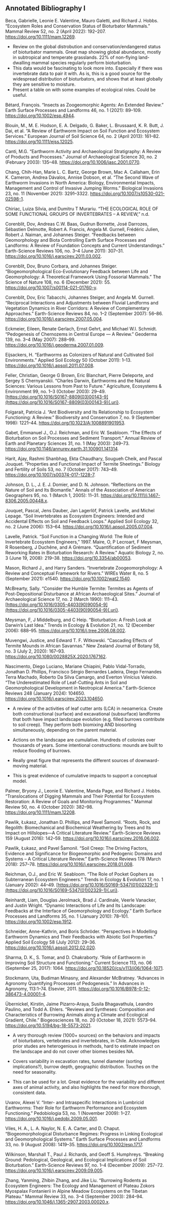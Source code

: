 ## Annotated Bibliography I



Beca, Gabrielle, Leonie E. Valentine, Mauro Galetti, and Richard J. Hobbs. “Ecosystem Roles and Conservation Status of Bioturbator Mammals.” Mammal Review 52, no. 2 (April 2022): 192–207. <https://doi.org/10.1111/mam.12269>.

-   Review on the global distrobution and conservation/endangered status of bioturbator mammals. Great map showing global abundance, mostly in subtropical and temperate grasslands. 22% of non-flying land-dwalling mammal species regularly perform bioturbation.
-   This data would be fascinating to look more into. Especially if there was invertebrate data to pair it with. As is, this is a good source for the widespread distribution of bioturbators, and shows that at least globally they are sensitive to moisture.
-   Present a table on with some examples of ecological roles. Could be useful.

Bétard, François. “Insects as Zoogeomorphic Agents: An Extended Review.” Earth Surface Processes and Landforms 46, no. 1 (2021): 89–109. <https://doi.org/10.1002/esp.4944>.

Blouin, M., M. E. Hodson, E. A. Delgado, G. Baker, L. Brussaard, K. R. Butt, J. Dai, et al. “A Review of Earthworm Impact on Soil Function and Ecosystem Services.” European Journal of Soil Science 64, no. 2 (April 2013): 161–82. <https://doi.org/10.1111/ejss.12025>.

Canti, M.G. “Earthworm Activity and Archaeological Stratigraphy: A Review of Products and Processes.” Journal of Archaeological Science 30, no. 2 (February 2003): 135–48. <https://doi.org/10.1006/jasc.2001.0770>.

Chang, Chih-Han, Marie L. C. Bartz, George Brown, Mac A. Callaham, Erin K. Cameron, Andrea Dávalos, Annise Dobson, et al. “The Second Wave of Earthworm Invasions in North America: Biology, Environmental Impacts, Management and Control of Invasive Jumping Worms.” Biological Invasions 23, no. 11 (November 2021): 3291–3322. <https://doi.org/10.1007/s10530-021-02598-1>.

Chiriac, Luiza Silvia, and Dumitru T Murariu. “THE ECOLOGICAL ROLE OF SOME FUNCTIONAL GROUPS OF INVERTEBRATES – A REVIEW,” n.d.

Corenblit, Dov, Andreas C.W. Baas, Gudrun Bornette, José Darrozes, Sébastien Delmotte, Robert A. Francis, Angela M. Gurnell, Frédéric Julien, Robert J. Naiman, and Johannes Steiger. “Feedbacks between Geomorphology and Biota Controlling Earth Surface Processes and Landforms: A Review of Foundation Concepts and Current Understandings.” Earth-Science Reviews 106, no. 3–4 (June 2011): 307–31. <https://doi.org/10.1016/j.earscirev.2011.03.002>.

Corenblit, Dov, Bruno Corbara, and Johannes Steiger. “Biogeomorphological Eco-Evolutionary Feedback between Life and Geomorphology: A Theoretical Framework Using Fossorial Mammals.” The Science of Nature 108, no. 6 (December 2021): 55. <https://doi.org/10.1007/s00114-021-01760-y>.

Corenblit, Dov, Eric Tabacchi, Johannes Steiger, and Angela M. Gurnell. “Reciprocal Interactions and Adjustments between Fluvial Landforms and Vegetation Dynamics in River Corridors: A Review of Complementary Approaches.” Earth-Science Reviews 84, no. 1–2 (September 2007): 56–86. <https://doi.org/10.1016/j.earscirev.2007.05.004>.

Eckmeier, Eileen, Renate Gerlach, Ernst Gehrt, and Michael W.I. Schmidt. “Pedogenesis of Chernozems in Central Europe — A Review.” Geoderma 139, no. 3–4 (May 2007): 288–99. <https://doi.org/10.1016/j.geoderma.2007.01.009>.

Eijsackers, H. “Earthworms as Colonizers of Natural and Cultivated Soil Environments.” Applied Soil Ecology 50 (October 2011): 1–13. <https://doi.org/10.1016/j.apsoil.2011.07.008>.

Feller, Christian, George G Brown, Eric Blanchart, Pierre Deleporte, and Sergey S Chernyanskii. “Charles Darwin, Earthworms and the Natural Sciences: Various Lessons from Past to Future.” Agriculture, Ecosystems & Environment 99, no. 1–3 (October 2003): 29–49. [https://doi.org/10.1016/S0167-8809(03)00143-9](https://doi.org/10.1016/S0167-8809(03)00143-9){.uri}.

Folgarait, Patricia J. “Ant Biodiversity and Its Relationship to Ecosystem Functioning: A Review.” Biodiversity and Conservation 7, no. 9 (September 1998): 1221–44. <https://doi.org/10.1023/A:1008891901953>.

Gabet, Emmanuel J., O.J. Reichman, and Eric W. Seabloom. “The Effects of Bioturbation on Soil Processes and Sediment Transport.” Annual Review of Earth and Planetary Sciences 31, no. 1 (May 2003): 249–73. <https://doi.org/10.1146/annurev.earth.31.100901.141314>.

Harit, Ajay, Rashmi Shanbhag, Ekta Chaudhary, Sougueh Cheik, and Pascal Jouquet. “Properties and Functional Impact of Termite Sheetings.” Biology and Fertility of Soils 53, no. 7 (October 2017): 743–49. <https://doi.org/10.1007/s00374-017-1228-7>.

Johnson, D. L., J. E. J. Domier, and D. N. Johnson. “Reflections on the Nature of Soil and Its Biomantle.” Annals of the Association of American Geographers 95, no. 1 (March 1, 2005): 11–31. <https://doi.org/10.1111/j.1467-8306.2005.00448.x>.

Jouquet, Pascal, Jens Dauber, Jan Lagerlöf, Patrick Lavelle, and Michel Lepage. “Soil Invertebrates as Ecosystem Engineers: Intended and Accidental Effects on Soil and Feedback Loops.” Applied Soil Ecology 32, no. 2 (June 2006): 153–64. <https://doi.org/10.1016/j.apsoil.2005.07.004>.

Lavelle, Patrick. “Soil Function in a Changing World: The Role of Invertebrate Ecosystem Engineers,” 1997. Maire, O, P Lecroart, F Meysman, R Rosenberg, J Duchêne, and A Grémare. “Quantification of Sediment Reworking Rates in Bioturbation Research: A Review.” Aquatic Biology 2, no. 3 (June 19, 2008): 219–38. <https://doi.org/10.3354/ab00053>.

Mason, Richard J., and Harry Sanders. “Invertebrate Zoogeomorphology: A Review and Conceptual Framework for Rivers.” WIREs Water 8, no. 5 (September 2021): e1540. <https://doi.org/10.1002/wat2.1540>.

McBrearty, Sally. “Consider the Humble Termite: Termites as Agents of Post-Depositional Disturbance at African Archaeological Sites.” Journal of Archaeological Science 17, no. 2 (March 1990): 111–43. [https://doi.org/10.1016/0305-4403(90)90054-9](https://doi.org/10.1016/0305-4403(90)90054-9){.uri}.

Meysman, F, J Middelburg, and C Heip. “Bioturbation: A Fresh Look at Darwin’s Last Idea.” Trends in Ecology & Evolution 21, no. 12 (December 2006): 688–95. <https://doi.org/10.1016/j.tree.2006.08.002>.

Muvengwi, Justice, and Edward T. F. Witkowski. “Cascading Effects of Termite Mounds in African Savannas.” New Zealand Journal of Botany 58, no. 3 (July 2, 2020): 167–93. <https://doi.org/10.1080/0028825X.2020.1767162>.

Nascimento, Diego Luciano, Mariane Chiapini, Pablo Vidal-Torrado, Jonathan D. Phillips, Francisco Sérgio Bernardes Ladeira, Diego Fernandes Terra Machado, Roberto Da Silva Camargo, and Everton Vinícius Valezio. “The Underestimated Role of Leaf-Cutting Ants in Soil and Geomorphological Development in Neotropical America.” Earth-Science Reviews 248 (January 2024): 104650. <https://doi.org/10.1016/j.earscirev.2023.104650>.

-   A review of the activities of leaf cutter ants (LCA) in neoamerica. Create both constructional (surface) and excavational (subsurface) landforms that both have impact landscape evolution (e.g. filled burrows contribute to soil creep). They perform both biomixing AND biosorting simultaneously, depending on the parent material.

-   Actions on the landscape are cumulative. Hundreds of colonies over thousands of years. Some intentional constructions: mounds are built to reduce flooding of burrows.

-   Really great figure that represents the different sources of downward-moving material.

-   This is great evidence of cumulative impacts to support a conceptual model.

Palmer, Bryony J., Leonie E. Valentine, Manda Page, and Richard J. Hobbs. “Translocations of Digging Mammals and Their Potential for Ecosystem Restoration: A Review of Goals and Monitoring Programmes.” Mammal Review 50, no. 4 (October 2020): 382–98. <https://doi.org/10.1111/mam.12208>.

Pawlik, Łukasz, Jonathan D. Phillips, and Pavel Šamonil. “Roots, Rock, and Regolith: Biomechanical and Biochemical Weathering by Trees and Its Impact on Hillslopes—A Critical Literature Review.” Earth-Science Reviews 159 (August 2016): 142–59. <https://doi.org/10.1016/j.earscirev.2016.06.002>.

Pawlik, Łukasz, and Pavel Šamonil. “Soil Creep: The Driving Factors, Evidence and Significance for Biogeomorphic and Pedogenic Domains and Systems – A Critical Literature Review.” Earth-Science Reviews 178 (March 2018): 257–78. <https://doi.org/10.1016/j.earscirev.2018.01.008>.

Reichman, O.J., and Eric W. Seabloom. “The Role of Pocket Gophers as Subterranean Ecosystem Engineers.” Trends in Ecology & Evolution 17, no. 1 (January 2002): 44–49. [https://doi.org/10.1016/S0169-5347(01)02329-1](https://doi.org/10.1016/S0169-5347(01)02329-1){.uri}.

Reinhardt, Liam, Douglas Jerolmack, Brad J. Cardinale, Veerle Vanacker, and Justin Wright. “Dynamic Interactions of Life and Its Landscape: Feedbacks at the Interface of Geomorphology and Ecology.” Earth Surface Processes and Landforms 35, no. 1 (January 2010): 78–101. <https://doi.org/10.1002/esp.1912>.

Schneider, Anne-Kathrin, and Boris Schröder. “Perspectives in Modelling Earthworm Dynamics and Their Feedbacks with Abiotic Soil Properties.” Applied Soil Ecology 58 (July 2012): 29–36. <https://doi.org/10.1016/j.apsoil.2012.02.020>.

Sharma, D. K., S. Tomar, and D. Chakraborty. “Role of Earthworm in Improving Soil Structure and Functioning.” Current Science 113, no. 06 (September 25, 2017): 1064. <https://doi.org/10.18520/cs/v113/i06/1064-1071>.

Stockmann, Uta, Budiman Minasny, and Alexander McBratney. “Advances in Agronomy Quantifying Processes of Pedogenesis.” In Advances in Agronomy, 113:1–74. Elsevier, 2011. <https://doi.org/10.1016/B978-0-12-386473-4.00001-4>.

Übernickel, Kirstin, Jaime Pizarro-Araya, Susila Bhagavathula, Leandro Paulino, and Todd A. Ehlers. “Reviews and Syntheses: Composition and Characteristics of Burrowing Animals along a Climate and Ecological Gradient, Chile.” Biogeosciences 18, no. 20 (October 18, 2021): 5573–94. <https://doi.org/10.5194/bg-18-5573-2021>.

-   A very thorough review (1000+ sources) on the behaviors and impacts of bioturbators, vertebrates and invertebrates, in Chile. Acknowledges prior studes are heterogenious in methods, hard to estimate impact on the landscape and do not cover other biomes besides NA.

-   Covers variability in excavation rates, tunnel diameter (sorting implications?), burrow depth, geographic distribution. Touches on the need for seasonality.

-   This can be used for a lot. Great evidence for the variability and different axes of animal activity, and also highlights the need for more thorough, consistent data.

Uvarov, Alexei V. “Inter- and Intraspecific Interactions in Lumbricid Earthworms: Their Role for Earthworm Performance and Ecosystem Functioning.” Pedobiologia 53, no. 1 (November 2009): 1–27. <https://doi.org/10.1016/j.pedobi.2009.05.001>.

Viles, H. A., L. A. Naylor, N. E. A. Carter, and D. Chaput. “Biogeomorphological Disturbance Regimes: Progress in Linking Ecological and Geomorphological Systems.” Earth Surface Processes and Landforms 33, no. 9 (August 2008): 1419–35. <https://doi.org/10.1002/esp.1717>.

Wilkinson, Marshall T., Paul J. Richards, and Geoff S. Humphreys. “Breaking Ground: Pedological, Geological, and Ecological Implications of Soil Bioturbation.” Earth-Science Reviews 97, no. 1–4 (December 2009): 257–72. <https://doi.org/10.1016/j.earscirev.2009.09.005>.

Zhang, Yanming, Zhibin Zhang, and Jike Liu. “Burrowing Rodents as Ecosystem Engineers: The Ecology and Management of Plateau Zokors Myospalax Fontanierii in Alpine Meadow Ecosystems on the Tibetan Plateau.” Mammal Review 33, no. 3–4 (September 2003): 284–94. <https://doi.org/10.1046/j.1365-2907.2003.00020.x>.
